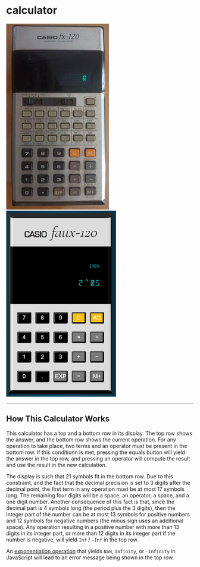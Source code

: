 # calculator

![Casio fx-120](./casiofx120_resized_500h.jpg) ![Casio faux-120](./casiofaux120_resized.png)

---

## How This Calculator Works

This calculator has a top and a bottom row in its display. The top row shows the answer, and the bottom row shows the current operation. For any operation to take place, two terms and an operator must be present in the bottom row. If this conditionn is met, pressing the equals button will yield the answer in the top row, and pressing an operator will compute the result and use the result in the new calculation.

The display is such that 21 symbols fit in the bottom row. Due to this constraint, and the fact that the decimal precision is set to 3 digits after the decimal point, the first term in any operation must be at most 17 symbols long. The remaining four digits will be a space, an operator, a space, and a one digit number. Another consequence of this fact is that, since the decimal part is 4 symbols long (the period plus the 3 digits), then the integer part of the number can be at most 13 symbols for positive numbers and 12 symbols for negative numbers (the minus sign uses an additional space). Any operation resulting in a positive number with more than 13 digits in its integer part, or more than 12 digits in its integer part if the number is negative, will yield `Inf` / `-Inf` in the top row.

An [exponentiation operation](https://developer.mozilla.org/en-US/docs/Web/JavaScript/Reference/Operators/Exponentiation) that yields `NaN`, `Infinity`, or `-Infinity` in JavaScript will lead to an error message being shown in the top row.